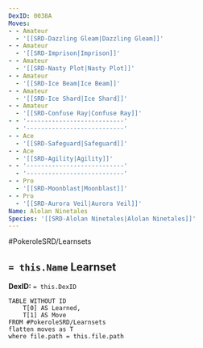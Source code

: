 ```yaml
---
DexID: 0038A
Moves:
- - Amateur
  - '[[SRD-Dazzling Gleam|Dazzling Gleam]]'
- - Amateur
  - '[[SRD-Imprison|Imprison]]'
- - Amateur
  - '[[SRD-Nasty Plot|Nasty Plot]]'
- - Amateur
  - '[[SRD-Ice Beam|Ice Beam]]'
- - Amateur
  - '[[SRD-Ice Shard|Ice Shard]]'
- - Amateur
  - '[[SRD-Confuse Ray|Confuse Ray]]'
- - '---------------------------'
  - '---------------------------'
- - Ace
  - '[[SRD-Safeguard|Safeguard]]'
- - Ace
  - '[[SRD-Agility|Agility]]'
- - '---------------------------'
  - '---------------------------'
- - Pro
  - '[[SRD-Moonblast|Moonblast]]'
- - Pro
  - '[[SRD-Aurora Veil|Aurora Veil]]'
Name: Alolan Ninetales
Species: '[[SRD-Alolan Ninetales|Alolan Ninetales]]'
---
```


#PokeroleSRD/Learnsets

## `= this.Name` Learnset

**DexID:** `= this.DexID`

```dataview
TABLE WITHOUT ID
    T[0] AS Learned,
    T[1] AS Move
FROM #PokeroleSRD/Learnsets
flatten moves as T
where file.path = this.file.path
```
